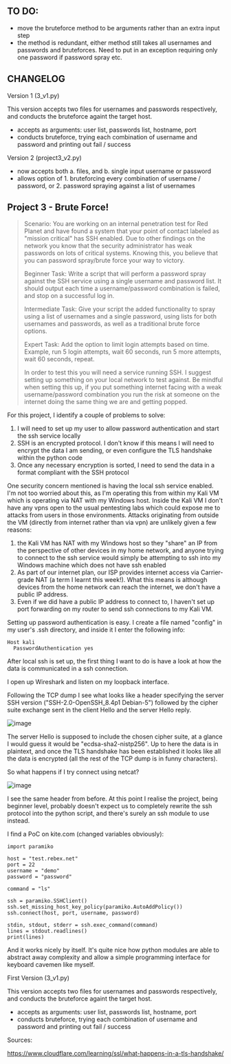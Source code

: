 <h2>TO DO:</h2>

- move the bruteforce method to be arguments rather than an extra input step
- the method is redundant, either method still takes all usernames and passwords and bruteforces. Need to put in an exception requiring only one password if password spray etc. 

<h2>CHANGELOG</h2>

Version 1 (3_v1.py)

This version accepts two files for usernames and passwords respectively, and conducts the bruteforce againt the target host.

- accepts as arguments: user list, passwords list, hostname, port
- conducts bruteforce, trying each combination of username and password and printing out fail / success

Version 2 (project3_v2.py)

- now accepts both a. files, and b. single input username or password
- allows option of 1. bruteforcing every combination of username / password, or 2. password spraying against a list of usernames

<h2>Project 3 - Brute Force!</h2>

>Scenario: You are working on an internal penetration test for Red Planet and have found a system that your point of contact labeled as "mission critical" has SSH enabled. Due to other findings on the network you know that the security administrator has weak passwords on lots of critical systems. Knowing this, you believe that you can password spray/brute force your way to victory.
>
>Beginner Task: Write a script that will perform a password spray against the SSH service using a single username and password list. It should output each time a username/password combination is failed, and stop on a successful log in.
>
>Intermediate Task: Give your script the added functionality to spray using a list of usernames and a single password, using lists for both usernames and passwords, as well as a traditional brute force options.
>
>Expert Task: Add the option to limit login attempts based on time. Example, run 5 login attempts, wait 60 seconds, run 5 more attempts, wait 60 seconds, repeat.
>
>In order to test this you will need a service running SSH. I suggest setting up something on your local network to test against. Be mindful when setting this up, if you put something internet facing with a weak username/password combination you run the risk at someone on the internet doing the same thing we are and getting popped.

For this project, I identify a couple of problems to solve:

1. I will need to set up my user to allow password authentication and start the ssh service locally
2. SSH is an encrypted protocol. I don't know if this means I will need to encrypt the data I am sending, or even configure the TLS handshake within the python code
3. Once any necessary encryption is sorted, I need to send the data in a format compliant with the SSH protocol


One security concern mentioned is having the local ssh service enabled. I'm not too worried about this, as I'm operating this from within my Kali VM which is operating via NAT with my Windows host.
Inside the Kali VM I don't have any vpns open to the usual pentesting labs which could expose me to attacks from users in those environments.
Attacks originating from outside the VM (directly from internet rather than via vpn) are unlikely given a few reasons:

1. the Kali VM has NAT with my Windows host so they "share" an IP from the perspective of other devices in my home network, and anyone trying to connect to the ssh service would simply be attempting to ssh into my Windows machine which does not have ssh enabled
2. As part of our internet plan, our ISP provides internet access via Carrier-grade NAT (a term I learnt this week!). What this means is although devices from the home network can reach the internet, we don't have a public IP address.
3. Even if we did have a public IP address to connect to, I haven't set up port forwarding on my router to send ssh connections to my Kali VM.


Setting up password authentication is easy. I create a file named "config" in my user's .ssh directory, and inside it I enter the following info:

```
Host kali
  PasswordAuthentication yes
```

After local ssh is set up, the first thing I want to do is have a look at how the data is communicated in a ssh connection.

I open up Wireshark and listen on my loopback interface.

Following the TCP dump I see what looks like a header specifying the server SSH version ("SSH-2.0-OpenSSH_8.4p1 Debian-5") followed by the cipher suite exchange sent in the client Hello and the server Hello reply.

![image](https://user-images.githubusercontent.com/44827973/139769907-d81dc074-4aee-43ec-b4f3-1ad36ef662dd.png)

The server Hello is supposed to include the chosen cipher suite, at a glance I would guess it would be "ecdsa-sha2-nistp256". Up to here the data is in plaintext, and once the TLS handshake has been established it looks like all the data is encrypted (all the rest of the TCP dump is in funny characters).

So what happens if I try connect using netcat?

![image](https://user-images.githubusercontent.com/44827973/139771654-12d7dad4-2b15-4c14-84df-9590be7cddd7.png)

I see the same header from before. At this point I realise the project, being beginner level, probably doesn't expect us to completely rewrite the ssh protocol into the python script, and there's surely an ssh module to use instead.


I find a PoC on kite.com (changed variables obviously):

```
import paramiko

host = "test.rebex.net"
port = 22
username = "demo"
password = "password"

command = "ls"

ssh = paramiko.SSHClient()
ssh.set_missing_host_key_policy(paramiko.AutoAddPolicy())
ssh.connect(host, port, username, password)

stdin, stdout, stderr = ssh.exec_command(command)
lines = stdout.readlines()
print(lines)
```
And it works nicely by itself. It's quite nice how python modules are able to abstract away complexity and allow a simple programming interface for keyboard cavemen like myself.

First Version (3_v1.py)

This version accepts two files for usernames and passwords respectively, and conducts the bruteforce againt the target host.

- accepts as arguments: user list, passwords list, hostname, port
- conducts bruteforce, trying each combination of username and password and printing out fail / success


Sources:

https://www.cloudflare.com/learning/ssl/what-happens-in-a-tls-handshake/

